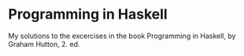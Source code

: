 # Programming in Haskell

My solutions to the excercises in the book Programming in Haskell, by Graham Hutton, 2. ed.
